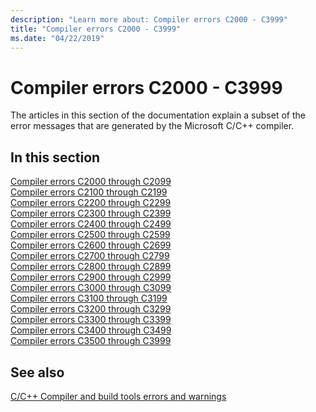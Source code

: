 ```yaml
---
description: "Learn more about: Compiler errors C2000 - C3999"
title: "Compiler errors C2000 - C3999"
ms.date: "04/22/2019"
---
```

# Compiler errors C2000 - C3999

The articles in this section of the documentation explain a subset of the error messages that are generated by the Microsoft C/C++ compiler.

## In this section

[Compiler errors C2000 through C2099](../compiler-errors-1/compiler-errors-c2001-through-c2099.md) \
[Compiler errors C2100 through C2199](../compiler-errors-1/compiler-errors-c2100-through-c2199.md) \
[Compiler errors C2200 through C2299](../compiler-errors-1/compiler-errors-c2200-through-c2299.md) \
[Compiler errors C2300 through C2399](../compiler-errors-1/compiler-errors-c2300-through-c2399.md) \
[Compiler errors C2400 through C2499](../compiler-errors-1/compiler-errors-c2400-through-c2499.md) \
[Compiler errors C2500 through C2599](../compiler-errors-2/compiler-errors-c2500-through-c2599.md) \
[Compiler errors C2600 through C2699](../compiler-errors-2/compiler-errors-c2600-through-c2699.md) \
[Compiler errors C2700 through C2799](../compiler-errors-2/compiler-errors-c2700-through-c2799.md) \
[Compiler errors C2800 through C2899](../compiler-errors-2/compiler-errors-c2800-through-c2899.md) \
[Compiler errors C2900 through C2999](../compiler-errors-2/compiler-errors-c2900-through-c3499.md) \
[Compiler errors C3000 through C3099](../compiler-errors-2/compiler-errors-c3000-through-c3099.md) \
[Compiler errors C3100 through C3199](../compiler-errors-2/compiler-errors-c3100-through-c3199.md) \
[Compiler errors C3200 through C3299](../compiler-errors-2/compiler-errors-c3200-through-c3299.md) \
[Compiler errors C3300 through C3399](../compiler-errors-2/compiler-errors-c3300-through-c3399.md) \
[Compiler errors C3400 through C3499](../compiler-errors-2/compiler-errors-c3400-through-c3499.md) \
[Compiler errors C3500 through C3999](../compiler-errors-2/compiler-errors-c3500-through-c3999.md)

## See also

[C/C++ Compiler and build tools errors and warnings](../compiler-errors-1/c-cpp-build-errors.md)
